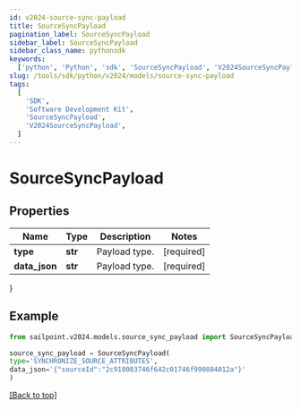 ```yaml
---
id: v2024-source-sync-payload
title: SourceSyncPayload
pagination_label: SourceSyncPayload
sidebar_label: SourceSyncPayload
sidebar_class_name: pythonsdk
keywords:
  ['python', 'Python', 'sdk', 'SourceSyncPayload', 'V2024SourceSyncPayload']
slug: /tools/sdk/python/v2024/models/source-sync-payload
tags:
  [
    'SDK',
    'Software Development Kit',
    'SourceSyncPayload',
    'V2024SourceSyncPayload',
  ]
---
```


# SourceSyncPayload

## Properties

| Name          | Type    | Description   | Notes      |
| ------------- | ------- | ------------- | ---------- |
| **type**      | **str** | Payload type. | [required] |
| **data_json** | **str** | Payload type. | [required] |

}

## Example

```python
from sailpoint.v2024.models.source_sync_payload import SourceSyncPayload

source_sync_payload = SourceSyncPayload(
type='SYNCHRONIZE_SOURCE_ATTRIBUTES',
data_json='{"sourceId":"2c918083746f642c01746f990884012a"}'
)

```

[[Back to top]](#)
